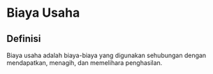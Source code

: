# Biaya Usaha

## Definisi

Biaya usaha adalah biaya-biaya yang digunakan sehubungan dengan mendapatkan, menagih, dan me­melihara penghasilan.